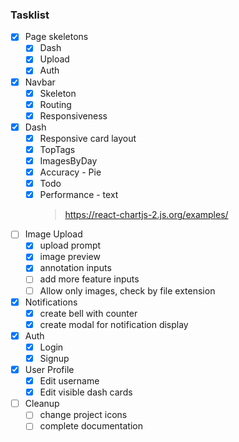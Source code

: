 ### Tasklist

- [x] Page skeletons
  - [x] Dash
  - [x] Upload
  - [x] Auth
- [x] Navbar
  - [x] Skeleton
  - [x] Routing
  - [x] Responsiveness
- [x] Dash
  - [x] Responsive card layout
  - [x] TopTags
  - [x] ImagesByDay
  - [x] Accuracy - Pie
  - [x] Todo
  - [x] Performance - text
    > https://react-chartjs-2.js.org/examples/
- [ ] Image Upload
  - [x] upload prompt
  - [x] image preview
  - [x] annotation inputs
  - [ ] add more feature inputs
  - [ ] Allow only images, check by file extension
- [x] Notifications
  - [x] create bell with counter
  - [x] create modal for notification display
- [x] Auth
  - [x] Login
  - [x] Signup
- [x] User Profile
  - [x] Edit username
  - [x] Edit visible dash cards
- [ ] Cleanup
  - [ ] change project icons
  - [ ] complete documentation
